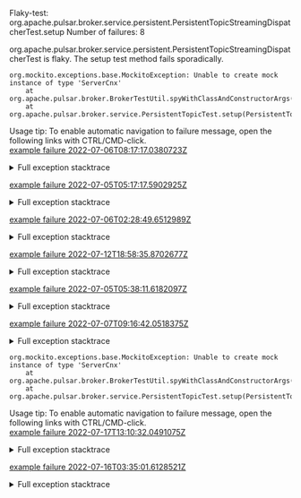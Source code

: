         
Flaky-test: org.apache.pulsar.broker.service.persistent.PersistentTopicStreamingDispatcherTest.setup
Number of failures: 8

org.apache.pulsar.broker.service.persistent.PersistentTopicStreamingDispatcherTest is flaky. The setup test method fails sporadically.

```
org.mockito.exceptions.base.MockitoException: Unable to create mock instance of type 'ServerCnx'
	at org.apache.pulsar.broker.BrokerTestUtil.spyWithClassAndConstructorArgs(BrokerTestUtil.java:43)
	at org.apache.pulsar.broker.service.PersistentTopicTest.setup(PersistentTopicTest.java:226)
```

Usage tip: To enable automatic navigation to failure message, open the following links with CTRL/CMD-click.  
[example failure 2022-07-06T08:17:17.0380723Z](https://github.com/apache/pulsar/runs/7210683170?check_suite_focus=true#step:10:554)  


<details>
<summary>Full exception stacktrace</summary>
<code><pre>
org.mockito.exceptions.base.MockitoException: Unable to create mock instance of type 'ServerCnx'
	at org.apache.pulsar.broker.BrokerTestUtil.spyWithClassAndConstructorArgs(BrokerTestUtil.java:43)
	at org.apache.pulsar.broker.service.PersistentTopicTest.setup(PersistentTopicTest.java:226)
	at org.apache.pulsar.broker.service.persistent.PersistentTopicStreamingDispatcherTest.setup(PersistentTopicStreamingDispatcherTest.java:34)
	at jdk.internal.reflect.GeneratedMethodAccessor295.invoke(Unknown Source)
	at java.base/jdk.internal.reflect.DelegatingMethodAccessorImpl.invoke(DelegatingMethodAccessorImpl.java:43)
	at java.base/java.lang.reflect.Method.invoke(Method.java:568)
	at org.testng.internal.MethodInvocationHelper.invokeMethod(MethodInvocationHelper.java:132)
	at org.testng.internal.MethodInvocationHelper.invokeMethodConsideringTimeout(MethodInvocationHelper.java:61)
	at org.testng.internal.ConfigInvoker.invokeConfigurationMethod(ConfigInvoker.java:366)
	at org.testng.internal.ConfigInvoker.invokeConfigurations(ConfigInvoker.java:320)
	at org.testng.internal.TestInvoker.runConfigMethods(TestInvoker.java:701)
	at org.testng.internal.TestInvoker.invokeMethod(TestInvoker.java:527)
	at org.testng.internal.TestInvoker.invokeTestMethod(TestInvoker.java:174)
	at org.testng.internal.MethodRunner.runInSequence(MethodRunner.java:46)
	at org.testng.internal.TestInvoker$MethodInvocationAgent.invoke(TestInvoker.java:822)
	at org.testng.internal.TestInvoker.invokeTestMethods(TestInvoker.java:147)
	at org.testng.internal.TestMethodWorker.invokeTestMethods(TestMethodWorker.java:146)
	at org.testng.internal.TestMethodWorker.run(TestMethodWorker.java:128)
	at java.base/java.util.ArrayList.forEach(ArrayList.java:1511)
	at org.testng.TestRunner.privateRun(TestRunner.java:764)
	at org.testng.TestRunner.run(TestRunner.java:585)
	at org.testng.SuiteRunner.runTest(SuiteRunner.java:384)
	at org.testng.SuiteRunner.runSequentially(SuiteRunner.java:378)
	at org.testng.SuiteRunner.privateRun(SuiteRunner.java:337)
	at org.testng.SuiteRunner.run(SuiteRunner.java:286)
	at org.testng.SuiteRunnerWorker.runSuite(SuiteRunnerWorker.java:53)
	at org.testng.SuiteRunnerWorker.run(SuiteRunnerWorker.java:96)
	at org.testng.TestNG.runSuitesSequentially(TestNG.java:1218)
	at org.testng.TestNG.runSuitesLocally(TestNG.java:1140)
	at org.testng.TestNG.runSuites(TestNG.java:1069)
	at org.testng.TestNG.run(TestNG.java:1037)
	at org.apache.maven.surefire.testng.TestNGExecutor.run(TestNGExecutor.java:135)
	at org.apache.maven.surefire.testng.TestNGDirectoryTestSuite.executeSingleClass(TestNGDirectoryTestSuite.java:112)
	at org.apache.maven.surefire.testng.TestNGDirectoryTestSuite.executeLazy(TestNGDirectoryTestSuite.java:123)
	at org.apache.maven.surefire.testng.TestNGDirectoryTestSuite.execute(TestNGDirectoryTestSuite.java:90)
	at org.apache.maven.surefire.testng.TestNGProvider.invoke(TestNGProvider.java:146)
	at org.apache.maven.surefire.booter.ForkedBooter.invokeProviderInSameClassLoader(ForkedBooter.java:384)
	at org.apache.maven.surefire.booter.ForkedBooter.runSuitesInProcess(ForkedBooter.java:345)
	at org.apache.maven.surefire.booter.ForkedBooter.execute(ForkedBooter.java:126)
	at org.apache.maven.surefire.booter.ForkedBooter.main(ForkedBooter.java:418)
Caused by: org.mockito.creation.instance.InstantiationException:
Unable to create instance of 'ServerCnx'.
Please ensure the target class has a constructor that matches these argument types: [org.apache.pulsar.broker.PulsarService] and executes cleanly.
	... 40 more
Caused by: java.lang.reflect.InvocationTargetException
	at org.mockito.internal.util.reflection.InstrumentationMemberAccessor.newInstance(InstrumentationMemberAccessor.java:198)
	at org.mockito.internal.util.reflection.InstrumentationMemberAccessor.newInstance(InstrumentationMemberAccessor.java:161)
	at org.mockito.internal.util.reflection.ModuleMemberAccessor.newInstance(ModuleMemberAccessor.java:42)
	at org.mockito.internal.creation.instance.ConstructorInstantiator.invokeConstructor(ConstructorInstantiator.java:70)
	at org.mockito.internal.creation.instance.ConstructorInstantiator.withParams(ConstructorInstantiator.java:53)
	at org.mockito.internal.creation.instance.ConstructorInstantiator.newInstance(ConstructorInstantiator.java:39)
	at org.mockito.internal.creation.bytebuddy.InlineDelegateByteBuddyMockMaker.doCreateMock(InlineDelegateByteBuddyMockMaker.java:360)
	at org.mockito.internal.creation.bytebuddy.InlineDelegateByteBuddyMockMaker.createMock(InlineDelegateByteBuddyMockMaker.java:330)
	at org.mockito.internal.creation.bytebuddy.InlineByteBuddyMockMaker.createMock(InlineByteBuddyMockMaker.java:58)
	at org.mockito.internal.util.MockUtil.createMock(MockUtil.java:53)
	at org.mockito.internal.MockitoCore.mock(MockitoCore.java:84)
	at org.mockito.Mockito.mock(Mockito.java:1964)
	... 40 more
Caused by: java.lang.ClassCastException: class org.apache.pulsar.broker.service.BrokerService cannot be cast to class org.apache.pulsar.broker.resources.PulsarResources (org.apache.pulsar.broker.service.BrokerService and org.apache.pulsar.broker.resources.PulsarResources are in unnamed module of loader 'app')
	at org.apache.pulsar.broker.PulsarService.getPulsarResources(PulsarService.java:265)
	at org.apache.pulsar.broker.service.TopicListService.<init>(TopicListService.java:103)
	at org.apache.pulsar.broker.service.ServerCnx.<init>(ServerCnx.java:279)
	at org.apache.pulsar.broker.service.ServerCnx.<init>(ServerCnx.java:239)
	at java.base/java.lang.invoke.MethodHandle.invokeWithArguments(MethodHandle.java:732)
	at org.mockito.internal.util.reflection.InstrumentationMemberAccessor$Dispatcher$ByteBuddy$liW34rtq.invokeWithArguments(Unknown Source)
	at org.mockito.internal.util.reflection.InstrumentationMemberAccessor.lambda$newInstance$0(InstrumentationMemberAccessor.java:191)
	at org.mockito.internal.util.reflection.InstrumentationMemberAccessor.newInstance(InstrumentationMemberAccessor.java:188)
	... 51 more

</pre></code>
</details>

[example failure 2022-07-05T05:17:17.5902925Z](https://github.com/apache/pulsar/runs/7190355410?check_suite_focus=true#step:10:552)  


<details>
<summary>Full exception stacktrace</summary>
<code><pre>
org.mockito.exceptions.base.MockitoException: Unable to create mock instance of type 'ServerCnx'
	at org.apache.pulsar.broker.BrokerTestUtil.spyWithClassAndConstructorArgs(BrokerTestUtil.java:43)
	at org.apache.pulsar.broker.service.PersistentTopicTest.setup(PersistentTopicTest.java:226)
	at org.apache.pulsar.broker.service.persistent.PersistentTopicStreamingDispatcherTest.setup(PersistentTopicStreamingDispatcherTest.java:34)
	at jdk.internal.reflect.GeneratedMethodAccessor603.invoke(Unknown Source)
	at java.base/jdk.internal.reflect.DelegatingMethodAccessorImpl.invoke(DelegatingMethodAccessorImpl.java:43)
	at java.base/java.lang.reflect.Method.invoke(Method.java:568)
	at org.testng.internal.MethodInvocationHelper.invokeMethod(MethodInvocationHelper.java:132)
	at org.testng.internal.MethodInvocationHelper.invokeMethodConsideringTimeout(MethodInvocationHelper.java:61)
	at org.testng.internal.ConfigInvoker.invokeConfigurationMethod(ConfigInvoker.java:366)
	at org.testng.internal.ConfigInvoker.invokeConfigurations(ConfigInvoker.java:320)
	at org.testng.internal.TestInvoker.runConfigMethods(TestInvoker.java:701)
	at org.testng.internal.TestInvoker.invokeMethod(TestInvoker.java:527)
	at org.testng.internal.TestInvoker.invokeTestMethod(TestInvoker.java:174)
	at org.testng.internal.MethodRunner.runInSequence(MethodRunner.java:46)
	at org.testng.internal.TestInvoker$MethodInvocationAgent.invoke(TestInvoker.java:822)
	at org.testng.internal.TestInvoker.invokeTestMethods(TestInvoker.java:147)
	at org.testng.internal.TestMethodWorker.invokeTestMethods(TestMethodWorker.java:146)
	at org.testng.internal.TestMethodWorker.run(TestMethodWorker.java:128)
	at java.base/java.util.ArrayList.forEach(ArrayList.java:1511)
	at org.testng.TestRunner.privateRun(TestRunner.java:764)
	at org.testng.TestRunner.run(TestRunner.java:585)
	at org.testng.SuiteRunner.runTest(SuiteRunner.java:384)
	at org.testng.SuiteRunner.runSequentially(SuiteRunner.java:378)
	at org.testng.SuiteRunner.privateRun(SuiteRunner.java:337)
	at org.testng.SuiteRunner.run(SuiteRunner.java:286)
	at org.testng.SuiteRunnerWorker.runSuite(SuiteRunnerWorker.java:53)
	at org.testng.SuiteRunnerWorker.run(SuiteRunnerWorker.java:96)
	at org.testng.TestNG.runSuitesSequentially(TestNG.java:1218)
	at org.testng.TestNG.runSuitesLocally(TestNG.java:1140)
	at org.testng.TestNG.runSuites(TestNG.java:1069)
	at org.testng.TestNG.run(TestNG.java:1037)
	at org.apache.maven.surefire.testng.TestNGExecutor.run(TestNGExecutor.java:135)
	at org.apache.maven.surefire.testng.TestNGDirectoryTestSuite.executeSingleClass(TestNGDirectoryTestSuite.java:112)
	at org.apache.maven.surefire.testng.TestNGDirectoryTestSuite.executeLazy(TestNGDirectoryTestSuite.java:123)
	at org.apache.maven.surefire.testng.TestNGDirectoryTestSuite.execute(TestNGDirectoryTestSuite.java:90)
	at org.apache.maven.surefire.testng.TestNGProvider.invoke(TestNGProvider.java:146)
	at org.apache.maven.surefire.booter.ForkedBooter.invokeProviderInSameClassLoader(ForkedBooter.java:384)
	at org.apache.maven.surefire.booter.ForkedBooter.runSuitesInProcess(ForkedBooter.java:345)
	at org.apache.maven.surefire.booter.ForkedBooter.execute(ForkedBooter.java:126)
	at org.apache.maven.surefire.booter.ForkedBooter.main(ForkedBooter.java:418)
Caused by: org.mockito.creation.instance.InstantiationException:
Unable to create instance of 'ServerCnx'.
Please ensure the target class has a constructor that matches these argument types: [org.apache.pulsar.broker.PulsarService] and executes cleanly.
	... 40 more
Caused by: java.lang.reflect.InvocationTargetException
	at org.mockito.internal.util.reflection.InstrumentationMemberAccessor.newInstance(InstrumentationMemberAccessor.java:198)
	at org.mockito.internal.util.reflection.InstrumentationMemberAccessor.newInstance(InstrumentationMemberAccessor.java:161)
	at org.mockito.internal.util.reflection.ModuleMemberAccessor.newInstance(ModuleMemberAccessor.java:42)
	at org.mockito.internal.creation.instance.ConstructorInstantiator.invokeConstructor(ConstructorInstantiator.java:70)
	at org.mockito.internal.creation.instance.ConstructorInstantiator.withParams(ConstructorInstantiator.java:53)
	at org.mockito.internal.creation.instance.ConstructorInstantiator.newInstance(ConstructorInstantiator.java:39)
	at org.mockito.internal.creation.bytebuddy.InlineDelegateByteBuddyMockMaker.doCreateMock(InlineDelegateByteBuddyMockMaker.java:360)
	at org.mockito.internal.creation.bytebuddy.InlineDelegateByteBuddyMockMaker.createMock(InlineDelegateByteBuddyMockMaker.java:330)
	at org.mockito.internal.creation.bytebuddy.InlineByteBuddyMockMaker.createMock(InlineByteBuddyMockMaker.java:58)
	at org.mockito.internal.util.MockUtil.createMock(MockUtil.java:53)
	at org.mockito.internal.MockitoCore.mock(MockitoCore.java:84)
	at org.mockito.Mockito.mock(Mockito.java:1964)
	... 40 more
Caused by: java.lang.ClassCastException: class org.apache.pulsar.broker.service.BrokerService cannot be cast to class org.apache.pulsar.broker.resources.PulsarResources (org.apache.pulsar.broker.service.BrokerService and org.apache.pulsar.broker.resources.PulsarResources are in unnamed module of loader 'app')
	at org.apache.pulsar.broker.PulsarService.getPulsarResources(PulsarService.java:265)
	at org.apache.pulsar.broker.service.TopicListService.<init>(TopicListService.java:103)
	at org.apache.pulsar.broker.service.ServerCnx.<init>(ServerCnx.java:279)
	at org.apache.pulsar.broker.service.ServerCnx.<init>(ServerCnx.java:239)
	at java.base/java.lang.invoke.MethodHandle.invokeWithArguments(MethodHandle.java:732)
	at org.mockito.internal.util.reflection.InstrumentationMemberAccessor$Dispatcher$ByteBuddy$sOxkfbdj.invokeWithArguments(Unknown Source)
	at org.mockito.internal.util.reflection.InstrumentationMemberAccessor.lambda$newInstance$0(InstrumentationMemberAccessor.java:191)
	at org.mockito.internal.util.reflection.InstrumentationMemberAccessor.newInstance(InstrumentationMemberAccessor.java:188)
	... 51 more

</pre></code>
</details>

[example failure 2022-07-06T02:28:49.6512989Z](https://github.com/apache/pulsar/runs/7207285576?check_suite_focus=true#step:10:570)  


<details>
<summary>Full exception stacktrace</summary>
<code><pre>
org.mockito.exceptions.base.MockitoException: Unable to create mock instance of type 'ServerCnx'
	at org.apache.pulsar.broker.BrokerTestUtil.spyWithClassAndConstructorArgs(BrokerTestUtil.java:43)
	at org.apache.pulsar.broker.service.PersistentTopicTest.setup(PersistentTopicTest.java:226)
	at org.apache.pulsar.broker.service.persistent.PersistentTopicStreamingDispatcherTest.setup(PersistentTopicStreamingDispatcherTest.java:34)
	at jdk.internal.reflect.GeneratedMethodAccessor274.invoke(Unknown Source)
	at java.base/jdk.internal.reflect.DelegatingMethodAccessorImpl.invoke(DelegatingMethodAccessorImpl.java:43)
	at java.base/java.lang.reflect.Method.invoke(Method.java:568)
	at org.testng.internal.MethodInvocationHelper.invokeMethod(MethodInvocationHelper.java:132)
	at org.testng.internal.MethodInvocationHelper.invokeMethodConsideringTimeout(MethodInvocationHelper.java:61)
	at org.testng.internal.ConfigInvoker.invokeConfigurationMethod(ConfigInvoker.java:366)
	at org.testng.internal.ConfigInvoker.invokeConfigurations(ConfigInvoker.java:320)
	at org.testng.internal.TestInvoker.runConfigMethods(TestInvoker.java:701)
	at org.testng.internal.TestInvoker.invokeMethod(TestInvoker.java:527)
	at org.testng.internal.TestInvoker.invokeTestMethod(TestInvoker.java:174)
	at org.testng.internal.MethodRunner.runInSequence(MethodRunner.java:46)
	at org.testng.internal.TestInvoker$MethodInvocationAgent.invoke(TestInvoker.java:822)
	at org.testng.internal.TestInvoker.invokeTestMethods(TestInvoker.java:147)
	at org.testng.internal.TestMethodWorker.invokeTestMethods(TestMethodWorker.java:146)
	at org.testng.internal.TestMethodWorker.run(TestMethodWorker.java:128)
	at java.base/java.util.ArrayList.forEach(ArrayList.java:1511)
	at org.testng.TestRunner.privateRun(TestRunner.java:764)
	at org.testng.TestRunner.run(TestRunner.java:585)
	at org.testng.SuiteRunner.runTest(SuiteRunner.java:384)
	at org.testng.SuiteRunner.runSequentially(SuiteRunner.java:378)
	at org.testng.SuiteRunner.privateRun(SuiteRunner.java:337)
	at org.testng.SuiteRunner.run(SuiteRunner.java:286)
	at org.testng.SuiteRunnerWorker.runSuite(SuiteRunnerWorker.java:53)
	at org.testng.SuiteRunnerWorker.run(SuiteRunnerWorker.java:96)
	at org.testng.TestNG.runSuitesSequentially(TestNG.java:1218)
	at org.testng.TestNG.runSuitesLocally(TestNG.java:1140)
	at org.testng.TestNG.runSuites(TestNG.java:1069)
	at org.testng.TestNG.run(TestNG.java:1037)
	at org.apache.maven.surefire.testng.TestNGExecutor.run(TestNGExecutor.java:135)
	at org.apache.maven.surefire.testng.TestNGDirectoryTestSuite.executeSingleClass(TestNGDirectoryTestSuite.java:112)
	at org.apache.maven.surefire.testng.TestNGDirectoryTestSuite.executeLazy(TestNGDirectoryTestSuite.java:123)
	at org.apache.maven.surefire.testng.TestNGDirectoryTestSuite.execute(TestNGDirectoryTestSuite.java:90)
	at org.apache.maven.surefire.testng.TestNGProvider.invoke(TestNGProvider.java:146)
	at org.apache.maven.surefire.booter.ForkedBooter.invokeProviderInSameClassLoader(ForkedBooter.java:384)
	at org.apache.maven.surefire.booter.ForkedBooter.runSuitesInProcess(ForkedBooter.java:345)
	at org.apache.maven.surefire.booter.ForkedBooter.execute(ForkedBooter.java:126)
	at org.apache.maven.surefire.booter.ForkedBooter.main(ForkedBooter.java:418)
Caused by: org.mockito.creation.instance.InstantiationException:
Unable to create instance of 'ServerCnx'.
Please ensure the target class has a constructor that matches these argument types: [org.apache.pulsar.broker.PulsarService] and executes cleanly.
	... 40 more
Caused by: java.lang.reflect.InvocationTargetException
	at org.mockito.internal.util.reflection.InstrumentationMemberAccessor.newInstance(InstrumentationMemberAccessor.java:198)
	at org.mockito.internal.util.reflection.InstrumentationMemberAccessor.newInstance(InstrumentationMemberAccessor.java:161)
	at org.mockito.internal.util.reflection.ModuleMemberAccessor.newInstance(ModuleMemberAccessor.java:42)
	at org.mockito.internal.creation.instance.ConstructorInstantiator.invokeConstructor(ConstructorInstantiator.java:70)
	at org.mockito.internal.creation.instance.ConstructorInstantiator.withParams(ConstructorInstantiator.java:53)
	at org.mockito.internal.creation.instance.ConstructorInstantiator.newInstance(ConstructorInstantiator.java:39)
	at org.mockito.internal.creation.bytebuddy.InlineDelegateByteBuddyMockMaker.doCreateMock(InlineDelegateByteBuddyMockMaker.java:360)
	at org.mockito.internal.creation.bytebuddy.InlineDelegateByteBuddyMockMaker.createMock(InlineDelegateByteBuddyMockMaker.java:330)
	at org.mockito.internal.creation.bytebuddy.InlineByteBuddyMockMaker.createMock(InlineByteBuddyMockMaker.java:58)
	at org.mockito.internal.util.MockUtil.createMock(MockUtil.java:53)
	at org.mockito.internal.MockitoCore.mock(MockitoCore.java:84)
	at org.mockito.Mockito.mock(Mockito.java:1964)
	... 40 more
Caused by: java.lang.ClassCastException: class org.apache.pulsar.broker.service.BrokerService cannot be cast to class org.apache.pulsar.broker.resources.PulsarResources (org.apache.pulsar.broker.service.BrokerService and org.apache.pulsar.broker.resources.PulsarResources are in unnamed module of loader 'app')
	at org.apache.pulsar.broker.PulsarService.getPulsarResources(PulsarService.java:265)
	at org.apache.pulsar.broker.service.TopicListService.<init>(TopicListService.java:103)
	at org.apache.pulsar.broker.service.ServerCnx.<init>(ServerCnx.java:279)
	at org.apache.pulsar.broker.service.ServerCnx.<init>(ServerCnx.java:239)
	at java.base/java.lang.invoke.MethodHandle.invokeWithArguments(MethodHandle.java:732)
	at org.mockito.internal.util.reflection.InstrumentationMemberAccessor$Dispatcher$ByteBuddy$8hgjkF6g.invokeWithArguments(Unknown Source)
	at org.mockito.internal.util.reflection.InstrumentationMemberAccessor.lambda$newInstance$0(InstrumentationMemberAccessor.java:191)
	at org.mockito.internal.util.reflection.InstrumentationMemberAccessor.newInstance(InstrumentationMemberAccessor.java:188)
	... 51 more

</pre></code>
</details>

[example failure 2022-07-12T18:58:35.8702677Z](https://github.com/apache/pulsar/runs/7305439308?check_suite_focus=true#step:9:854)  


<details>
<summary>Full exception stacktrace</summary>
<code><pre>
org.mockito.exceptions.base.MockitoException: Unable to create mock instance of type 'ServerCnx'
	at org.apache.pulsar.broker.BrokerTestUtil.spyWithClassAndConstructorArgs(BrokerTestUtil.java:43)
	at org.apache.pulsar.broker.service.PersistentTopicTest.setup(PersistentTopicTest.java:226)
	at org.apache.pulsar.broker.service.persistent.PersistentTopicStreamingDispatcherTest.setup(PersistentTopicStreamingDispatcherTest.java:34)
	at java.base/jdk.internal.reflect.NativeMethodAccessorImpl.invoke0(Native Method)
	at java.base/jdk.internal.reflect.NativeMethodAccessorImpl.invoke(NativeMethodAccessorImpl.java:77)
	at java.base/jdk.internal.reflect.DelegatingMethodAccessorImpl.invoke(DelegatingMethodAccessorImpl.java:43)
	at java.base/java.lang.reflect.Method.invoke(Method.java:568)
	at org.testng.internal.MethodInvocationHelper.invokeMethod(MethodInvocationHelper.java:132)
	at org.testng.internal.MethodInvocationHelper.invokeMethodConsideringTimeout(MethodInvocationHelper.java:61)
	at org.testng.internal.ConfigInvoker.invokeConfigurationMethod(ConfigInvoker.java:366)
	at org.testng.internal.ConfigInvoker.invokeConfigurations(ConfigInvoker.java:320)
	at org.testng.internal.TestInvoker.runConfigMethods(TestInvoker.java:701)
	at org.testng.internal.TestInvoker.invokeMethod(TestInvoker.java:527)
	at org.testng.internal.TestInvoker.invokeTestMethod(TestInvoker.java:174)
	at org.testng.internal.MethodRunner.runInSequence(MethodRunner.java:46)
	at org.testng.internal.TestInvoker$MethodInvocationAgent.invoke(TestInvoker.java:822)
	at org.testng.internal.TestInvoker.invokeTestMethods(TestInvoker.java:147)
	at org.testng.internal.TestMethodWorker.invokeTestMethods(TestMethodWorker.java:146)
	at org.testng.internal.TestMethodWorker.run(TestMethodWorker.java:128)
	at java.base/java.util.ArrayList.forEach(ArrayList.java:1511)
	at org.testng.TestRunner.privateRun(TestRunner.java:764)
	at org.testng.TestRunner.run(TestRunner.java:585)
	at org.testng.SuiteRunner.runTest(SuiteRunner.java:384)
	at org.testng.SuiteRunner.runSequentially(SuiteRunner.java:378)
	at org.testng.SuiteRunner.privateRun(SuiteRunner.java:337)
	at org.testng.SuiteRunner.run(SuiteRunner.java:286)
	at org.testng.SuiteRunnerWorker.runSuite(SuiteRunnerWorker.java:53)
	at org.testng.SuiteRunnerWorker.run(SuiteRunnerWorker.java:96)
	at org.testng.TestNG.runSuitesSequentially(TestNG.java:1218)
	at org.testng.TestNG.runSuitesLocally(TestNG.java:1140)
	at org.testng.TestNG.runSuites(TestNG.java:1069)
	at org.testng.TestNG.run(TestNG.java:1037)
	at org.apache.maven.surefire.testng.TestNGExecutor.run(TestNGExecutor.java:135)
	at org.apache.maven.surefire.testng.TestNGDirectoryTestSuite.executeSingleClass(TestNGDirectoryTestSuite.java:112)
	at org.apache.maven.surefire.testng.TestNGDirectoryTestSuite.executeLazy(TestNGDirectoryTestSuite.java:123)
	at org.apache.maven.surefire.testng.TestNGDirectoryTestSuite.execute(TestNGDirectoryTestSuite.java:90)
	at org.apache.maven.surefire.testng.TestNGProvider.invoke(TestNGProvider.java:146)
	at org.apache.maven.surefire.booter.ForkedBooter.invokeProviderInSameClassLoader(ForkedBooter.java:384)
	at org.apache.maven.surefire.booter.ForkedBooter.runSuitesInProcess(ForkedBooter.java:345)
	at org.apache.maven.surefire.booter.ForkedBooter.execute(ForkedBooter.java:126)
	at org.apache.maven.surefire.booter.ForkedBooter.main(ForkedBooter.java:418)
Caused by: org.mockito.creation.instance.InstantiationException:
Unable to create instance of 'ServerCnx'.
Please ensure the target class has a constructor that matches these argument types: [org.apache.pulsar.broker.PulsarService] and executes cleanly.
	... 41 more
Caused by: java.lang.reflect.InvocationTargetException
	at org.mockito.internal.util.reflection.InstrumentationMemberAccessor.newInstance(InstrumentationMemberAccessor.java:198)
	at org.mockito.internal.util.reflection.InstrumentationMemberAccessor.newInstance(InstrumentationMemberAccessor.java:161)
	at org.mockito.internal.util.reflection.ModuleMemberAccessor.newInstance(ModuleMemberAccessor.java:42)
	at org.mockito.internal.creation.instance.ConstructorInstantiator.invokeConstructor(ConstructorInstantiator.java:70)
	at org.mockito.internal.creation.instance.ConstructorInstantiator.withParams(ConstructorInstantiator.java:53)
	at org.mockito.internal.creation.instance.ConstructorInstantiator.newInstance(ConstructorInstantiator.java:39)
	at org.mockito.internal.creation.bytebuddy.InlineDelegateByteBuddyMockMaker.doCreateMock(InlineDelegateByteBuddyMockMaker.java:360)
	at org.mockito.internal.creation.bytebuddy.InlineDelegateByteBuddyMockMaker.createMock(InlineDelegateByteBuddyMockMaker.java:330)
	at org.mockito.internal.creation.bytebuddy.InlineByteBuddyMockMaker.createMock(InlineByteBuddyMockMaker.java:58)
	at org.mockito.internal.util.MockUtil.createMock(MockUtil.java:53)
	at org.mockito.internal.MockitoCore.mock(MockitoCore.java:84)
	at org.mockito.Mockito.mock(Mockito.java:1964)
	... 41 more
Caused by: java.lang.ClassCastException: class org.apache.pulsar.broker.service.BrokerService cannot be cast to class org.apache.pulsar.broker.resources.PulsarResources (org.apache.pulsar.broker.service.BrokerService and org.apache.pulsar.broker.resources.PulsarResources are in unnamed module of loader 'app')
	at org.apache.pulsar.broker.PulsarService.getPulsarResources(PulsarService.java:265)
	at org.apache.pulsar.broker.service.TopicListService.<init>(TopicListService.java:103)
	at org.apache.pulsar.broker.service.ServerCnx.<init>(ServerCnx.java:279)
	at org.apache.pulsar.broker.service.ServerCnx.<init>(ServerCnx.java:239)
	at java.base/java.lang.invoke.MethodHandle.invokeWithArguments(MethodHandle.java:732)
	at org.mockito.internal.util.reflection.InstrumentationMemberAccessor$Dispatcher$ByteBuddy$8tmVRUzZ.invokeWithArguments(Unknown Source)
	at org.mockito.internal.util.reflection.InstrumentationMemberAccessor.lambda$newInstance$0(InstrumentationMemberAccessor.java:191)
	at org.mockito.internal.util.reflection.InstrumentationMemberAccessor.newInstance(InstrumentationMemberAccessor.java:188)
	... 52 more

</pre></code>
</details>

[example failure 2022-07-05T05:38:11.6182097Z](https://github.com/apache/pulsar/runs/7190355410?check_suite_focus=true#step:10:1654)  


<details>
<summary>Full exception stacktrace</summary>
<code><pre>
org.mockito.exceptions.base.MockitoException: Unable to create mock instance of type 'ServerCnx'
	at org.apache.pulsar.broker.BrokerTestUtil.spyWithClassAndConstructorArgs(BrokerTestUtil.java:43)
	at org.apache.pulsar.broker.service.PersistentTopicTest.setup(PersistentTopicTest.java:226)
	at org.apache.pulsar.broker.service.persistent.PersistentTopicStreamingDispatcherTest.setup(PersistentTopicStreamingDispatcherTest.java:34)
	at java.base/jdk.internal.reflect.NativeMethodAccessorImpl.invoke0(Native Method)
	at java.base/jdk.internal.reflect.NativeMethodAccessorImpl.invoke(NativeMethodAccessorImpl.java:77)
	at java.base/jdk.internal.reflect.DelegatingMethodAccessorImpl.invoke(DelegatingMethodAccessorImpl.java:43)
	at java.base/java.lang.reflect.Method.invoke(Method.java:568)
	at org.testng.internal.MethodInvocationHelper.invokeMethod(MethodInvocationHelper.java:132)
	at org.testng.internal.MethodInvocationHelper.invokeMethodConsideringTimeout(MethodInvocationHelper.java:61)
	at org.testng.internal.ConfigInvoker.invokeConfigurationMethod(ConfigInvoker.java:366)
	at org.testng.internal.ConfigInvoker.invokeConfigurations(ConfigInvoker.java:320)
	at org.testng.internal.TestInvoker.runConfigMethods(TestInvoker.java:701)
	at org.testng.internal.TestInvoker.invokeMethod(TestInvoker.java:527)
	at org.testng.internal.TestInvoker.invokeTestMethod(TestInvoker.java:174)
	at org.testng.internal.MethodRunner.runInSequence(MethodRunner.java:46)
	at org.testng.internal.TestInvoker$MethodInvocationAgent.invoke(TestInvoker.java:822)
	at org.testng.internal.TestInvoker.invokeTestMethods(TestInvoker.java:147)
	at org.testng.internal.TestMethodWorker.invokeTestMethods(TestMethodWorker.java:146)
	at org.testng.internal.TestMethodWorker.run(TestMethodWorker.java:128)
	at java.base/java.util.ArrayList.forEach(ArrayList.java:1511)
	at org.testng.TestRunner.privateRun(TestRunner.java:764)
	at org.testng.TestRunner.run(TestRunner.java:585)
	at org.testng.SuiteRunner.runTest(SuiteRunner.java:384)
	at org.testng.SuiteRunner.runSequentially(SuiteRunner.java:378)
	at org.testng.SuiteRunner.privateRun(SuiteRunner.java:337)
	at org.testng.SuiteRunner.run(SuiteRunner.java:286)
	at org.testng.SuiteRunnerWorker.runSuite(SuiteRunnerWorker.java:53)
	at org.testng.SuiteRunnerWorker.run(SuiteRunnerWorker.java:96)
	at org.testng.TestNG.runSuitesSequentially(TestNG.java:1218)
	at org.testng.TestNG.runSuitesLocally(TestNG.java:1140)
	at org.testng.TestNG.runSuites(TestNG.java:1069)
	at org.testng.TestNG.run(TestNG.java:1037)
	at org.apache.maven.surefire.testng.TestNGExecutor.run(TestNGExecutor.java:135)
	at org.apache.maven.surefire.testng.TestNGDirectoryTestSuite.executeSingleClass(TestNGDirectoryTestSuite.java:112)
	at org.apache.maven.surefire.testng.TestNGDirectoryTestSuite.executeLazy(TestNGDirectoryTestSuite.java:123)
	at org.apache.maven.surefire.testng.TestNGDirectoryTestSuite.execute(TestNGDirectoryTestSuite.java:90)
	at org.apache.maven.surefire.testng.TestNGProvider.invoke(TestNGProvider.java:146)
	at org.apache.maven.surefire.booter.ForkedBooter.invokeProviderInSameClassLoader(ForkedBooter.java:384)
	at org.apache.maven.surefire.booter.ForkedBooter.runSuitesInProcess(ForkedBooter.java:345)
	at org.apache.maven.surefire.booter.ForkedBooter.execute(ForkedBooter.java:126)
	at org.apache.maven.surefire.booter.ForkedBooter.main(ForkedBooter.java:418)
Caused by: org.mockito.creation.instance.InstantiationException:
Unable to create instance of 'ServerCnx'.
Please ensure the target class has a constructor that matches these argument types: [org.apache.pulsar.broker.PulsarService] and executes cleanly.
	... 41 more
Caused by: java.lang.reflect.InvocationTargetException
	at org.mockito.internal.util.reflection.InstrumentationMemberAccessor.newInstance(InstrumentationMemberAccessor.java:198)
	at org.mockito.internal.util.reflection.InstrumentationMemberAccessor.newInstance(InstrumentationMemberAccessor.java:161)
	at org.mockito.internal.util.reflection.ModuleMemberAccessor.newInstance(ModuleMemberAccessor.java:42)
	at org.mockito.internal.creation.instance.ConstructorInstantiator.invokeConstructor(ConstructorInstantiator.java:70)
	at org.mockito.internal.creation.instance.ConstructorInstantiator.withParams(ConstructorInstantiator.java:53)
	at org.mockito.internal.creation.instance.ConstructorInstantiator.newInstance(ConstructorInstantiator.java:39)
	at org.mockito.internal.creation.bytebuddy.InlineDelegateByteBuddyMockMaker.doCreateMock(InlineDelegateByteBuddyMockMaker.java:360)
	at org.mockito.internal.creation.bytebuddy.InlineDelegateByteBuddyMockMaker.createMock(InlineDelegateByteBuddyMockMaker.java:330)
	at org.mockito.internal.creation.bytebuddy.InlineByteBuddyMockMaker.createMock(InlineByteBuddyMockMaker.java:58)
	at org.mockito.internal.util.MockUtil.createMock(MockUtil.java:53)
	at org.mockito.internal.MockitoCore.mock(MockitoCore.java:84)
	at org.mockito.Mockito.mock(Mockito.java:1964)
	... 41 more
Caused by: java.lang.ClassCastException: class org.apache.pulsar.broker.service.BrokerService cannot be cast to class org.apache.pulsar.broker.resources.PulsarResources (org.apache.pulsar.broker.service.BrokerService and org.apache.pulsar.broker.resources.PulsarResources are in unnamed module of loader 'app')
	at org.apache.pulsar.broker.PulsarService.getPulsarResources(PulsarService.java:265)
	at org.apache.pulsar.broker.service.TopicListService.<init>(TopicListService.java:103)
	at org.apache.pulsar.broker.service.ServerCnx.<init>(ServerCnx.java:279)
	at org.apache.pulsar.broker.service.ServerCnx.<init>(ServerCnx.java:239)
	at java.base/java.lang.invoke.MethodHandle.invokeWithArguments(MethodHandle.java:732)
	at org.mockito.internal.util.reflection.InstrumentationMemberAccessor$Dispatcher$ByteBuddy$Fihb9yi4.invokeWithArguments(Unknown Source)
	at org.mockito.internal.util.reflection.InstrumentationMemberAccessor.lambda$newInstance$0(InstrumentationMemberAccessor.java:191)
	at org.mockito.internal.util.reflection.InstrumentationMemberAccessor.newInstance(InstrumentationMemberAccessor.java:188)
	... 52 more

</pre></code>
</details>

[example failure 2022-07-07T09:16:42.0518375Z](https://github.com/apache/pulsar/runs/7230286918?check_suite_focus=true#step:10:552)  


<details>
<summary>Full exception stacktrace</summary>
<code><pre>
org.mockito.exceptions.base.MockitoException: Unable to create mock instance of type 'ServerCnx'
	at org.apache.pulsar.broker.BrokerTestUtil.spyWithClassAndConstructorArgs(BrokerTestUtil.java:43)
	at org.apache.pulsar.broker.service.PersistentTopicTest.setup(PersistentTopicTest.java:226)
	at org.apache.pulsar.broker.service.persistent.PersistentTopicStreamingDispatcherTest.setup(PersistentTopicStreamingDispatcherTest.java:34)
	at jdk.internal.reflect.GeneratedMethodAccessor352.invoke(Unknown Source)
	at java.base/jdk.internal.reflect.DelegatingMethodAccessorImpl.invoke(DelegatingMethodAccessorImpl.java:43)
	at java.base/java.lang.reflect.Method.invoke(Method.java:568)
	at org.testng.internal.MethodInvocationHelper.invokeMethod(MethodInvocationHelper.java:132)
	at org.testng.internal.MethodInvocationHelper.invokeMethodConsideringTimeout(MethodInvocationHelper.java:61)
	at org.testng.internal.ConfigInvoker.invokeConfigurationMethod(ConfigInvoker.java:366)
	at org.testng.internal.ConfigInvoker.invokeConfigurations(ConfigInvoker.java:320)
	at org.testng.internal.TestInvoker.runConfigMethods(TestInvoker.java:701)
	at org.testng.internal.TestInvoker.invokeMethod(TestInvoker.java:527)
	at org.testng.internal.TestInvoker.invokeTestMethod(TestInvoker.java:174)
	at org.testng.internal.MethodRunner.runInSequence(MethodRunner.java:46)
	at org.testng.internal.TestInvoker$MethodInvocationAgent.invoke(TestInvoker.java:822)
	at org.testng.internal.TestInvoker.invokeTestMethods(TestInvoker.java:147)
	at org.testng.internal.TestMethodWorker.invokeTestMethods(TestMethodWorker.java:146)
	at org.testng.internal.TestMethodWorker.run(TestMethodWorker.java:128)
	at java.base/java.util.ArrayList.forEach(ArrayList.java:1511)
	at org.testng.TestRunner.privateRun(TestRunner.java:764)
	at org.testng.TestRunner.run(TestRunner.java:585)
	at org.testng.SuiteRunner.runTest(SuiteRunner.java:384)
	at org.testng.SuiteRunner.runSequentially(SuiteRunner.java:378)
	at org.testng.SuiteRunner.privateRun(SuiteRunner.java:337)
	at org.testng.SuiteRunner.run(SuiteRunner.java:286)
	at org.testng.SuiteRunnerWorker.runSuite(SuiteRunnerWorker.java:53)
	at org.testng.SuiteRunnerWorker.run(SuiteRunnerWorker.java:96)
	at org.testng.TestNG.runSuitesSequentially(TestNG.java:1218)
	at org.testng.TestNG.runSuitesLocally(TestNG.java:1140)
	at org.testng.TestNG.runSuites(TestNG.java:1069)
	at org.testng.TestNG.run(TestNG.java:1037)
	at org.apache.maven.surefire.testng.TestNGExecutor.run(TestNGExecutor.java:135)
	at org.apache.maven.surefire.testng.TestNGDirectoryTestSuite.executeSingleClass(TestNGDirectoryTestSuite.java:112)
	at org.apache.maven.surefire.testng.TestNGDirectoryTestSuite.executeLazy(TestNGDirectoryTestSuite.java:123)
	at org.apache.maven.surefire.testng.TestNGDirectoryTestSuite.execute(TestNGDirectoryTestSuite.java:90)
	at org.apache.maven.surefire.testng.TestNGProvider.invoke(TestNGProvider.java:146)
	at org.apache.maven.surefire.booter.ForkedBooter.invokeProviderInSameClassLoader(ForkedBooter.java:384)
	at org.apache.maven.surefire.booter.ForkedBooter.runSuitesInProcess(ForkedBooter.java:345)
	at org.apache.maven.surefire.booter.ForkedBooter.execute(ForkedBooter.java:126)
	at org.apache.maven.surefire.booter.ForkedBooter.main(ForkedBooter.java:418)
Caused by: org.mockito.creation.instance.InstantiationException:
Unable to create instance of 'ServerCnx'.
Please ensure the target class has a constructor that matches these argument types: [org.apache.pulsar.broker.PulsarService] and executes cleanly.
	... 40 more
Caused by: java.lang.reflect.InvocationTargetException
	at org.mockito.internal.util.reflection.InstrumentationMemberAccessor.newInstance(InstrumentationMemberAccessor.java:198)
	at org.mockito.internal.util.reflection.InstrumentationMemberAccessor.newInstance(InstrumentationMemberAccessor.java:161)
	at org.mockito.internal.util.reflection.ModuleMemberAccessor.newInstance(ModuleMemberAccessor.java:42)
	at org.mockito.internal.creation.instance.ConstructorInstantiator.invokeConstructor(ConstructorInstantiator.java:70)
	at org.mockito.internal.creation.instance.ConstructorInstantiator.withParams(ConstructorInstantiator.java:53)
	at org.mockito.internal.creation.instance.ConstructorInstantiator.newInstance(ConstructorInstantiator.java:39)
	at org.mockito.internal.creation.bytebuddy.InlineDelegateByteBuddyMockMaker.doCreateMock(InlineDelegateByteBuddyMockMaker.java:360)
	at org.mockito.internal.creation.bytebuddy.InlineDelegateByteBuddyMockMaker.createMock(InlineDelegateByteBuddyMockMaker.java:330)
	at org.mockito.internal.creation.bytebuddy.InlineByteBuddyMockMaker.createMock(InlineByteBuddyMockMaker.java:58)
	at org.mockito.internal.util.MockUtil.createMock(MockUtil.java:53)
	at org.mockito.internal.MockitoCore.mock(MockitoCore.java:84)
	at org.mockito.Mockito.mock(Mockito.java:1964)
	... 40 more
Caused by: java.lang.ClassCastException: class org.apache.pulsar.broker.service.BrokerService cannot be cast to class org.apache.pulsar.broker.resources.PulsarResources (org.apache.pulsar.broker.service.BrokerService and org.apache.pulsar.broker.resources.PulsarResources are in unnamed module of loader 'app')
	at org.apache.pulsar.broker.PulsarService.getPulsarResources(PulsarService.java:265)
	at org.apache.pulsar.broker.service.TopicListService.<init>(TopicListService.java:103)
	at org.apache.pulsar.broker.service.ServerCnx.<init>(ServerCnx.java:279)
	at org.apache.pulsar.broker.service.ServerCnx.<init>(ServerCnx.java:239)
	at java.base/java.lang.invoke.MethodHandle.invokeWithArguments(MethodHandle.java:732)
	at org.mockito.internal.util.reflection.InstrumentationMemberAccessor$Dispatcher$ByteBuddy$4zG8btrX.invokeWithArguments(Unknown Source)
	at org.mockito.internal.util.reflection.InstrumentationMemberAccessor.lambda$newInstance$0(InstrumentationMemberAccessor.java:191)
	at org.mockito.internal.util.reflection.InstrumentationMemberAccessor.newInstance(InstrumentationMemberAccessor.java:188)
	... 51 more

</pre></code>
</details>

```
org.mockito.exceptions.base.MockitoException: Unable to create mock instance of type 'ServerCnx'
	at org.apache.pulsar.broker.BrokerTestUtil.spyWithClassAndConstructorArgs(BrokerTestUtil.java:43)
	at org.apache.pulsar.broker.service.PersistentTopicTest.setup(PersistentTopicTest.java:229)
```

Usage tip: To enable automatic navigation to failure message, open the following links with CTRL/CMD-click.  
[example failure 2022-07-17T13:10:32.0491075Z](https://github.com/apache/pulsar/runs/7377722043?check_suite_focus=true#step:10:807)  


<details>
<summary>Full exception stacktrace</summary>
<code><pre>
org.mockito.exceptions.base.MockitoException: Unable to create mock instance of type 'ServerCnx'
	at org.apache.pulsar.broker.BrokerTestUtil.spyWithClassAndConstructorArgs(BrokerTestUtil.java:43)
	at org.apache.pulsar.broker.service.PersistentTopicTest.setup(PersistentTopicTest.java:229)
	at org.apache.pulsar.broker.service.persistent.PersistentTopicStreamingDispatcherTest.setup(PersistentTopicStreamingDispatcherTest.java:34)
	at jdk.internal.reflect.GeneratedMethodAccessor350.invoke(Unknown Source)
	at java.base/jdk.internal.reflect.DelegatingMethodAccessorImpl.invoke(DelegatingMethodAccessorImpl.java:43)
	at java.base/java.lang.reflect.Method.invoke(Method.java:568)
	at org.testng.internal.MethodInvocationHelper.invokeMethod(MethodInvocationHelper.java:132)
	at org.testng.internal.MethodInvocationHelper.invokeMethodConsideringTimeout(MethodInvocationHelper.java:61)
	at org.testng.internal.ConfigInvoker.invokeConfigurationMethod(ConfigInvoker.java:366)
	at org.testng.internal.ConfigInvoker.invokeConfigurations(ConfigInvoker.java:320)
	at org.testng.internal.TestInvoker.runConfigMethods(TestInvoker.java:701)
	at org.testng.internal.TestInvoker.invokeMethod(TestInvoker.java:527)
	at org.testng.internal.TestInvoker.invokeTestMethod(TestInvoker.java:174)
	at org.testng.internal.MethodRunner.runInSequence(MethodRunner.java:46)
	at org.testng.internal.TestInvoker$MethodInvocationAgent.invoke(TestInvoker.java:822)
	at org.testng.internal.TestInvoker.invokeTestMethods(TestInvoker.java:147)
	at org.testng.internal.TestMethodWorker.invokeTestMethods(TestMethodWorker.java:146)
	at org.testng.internal.TestMethodWorker.run(TestMethodWorker.java:128)
	at java.base/java.util.ArrayList.forEach(ArrayList.java:1511)
	at org.testng.TestRunner.privateRun(TestRunner.java:764)
	at org.testng.TestRunner.run(TestRunner.java:585)
	at org.testng.SuiteRunner.runTest(SuiteRunner.java:384)
	at org.testng.SuiteRunner.runSequentially(SuiteRunner.java:378)
	at org.testng.SuiteRunner.privateRun(SuiteRunner.java:337)
	at org.testng.SuiteRunner.run(SuiteRunner.java:286)
	at org.testng.SuiteRunnerWorker.runSuite(SuiteRunnerWorker.java:53)
	at org.testng.SuiteRunnerWorker.run(SuiteRunnerWorker.java:96)
	at org.testng.TestNG.runSuitesSequentially(TestNG.java:1218)
	at org.testng.TestNG.runSuitesLocally(TestNG.java:1140)
	at org.testng.TestNG.runSuites(TestNG.java:1069)
	at org.testng.TestNG.run(TestNG.java:1037)
	at org.apache.maven.surefire.testng.TestNGExecutor.run(TestNGExecutor.java:135)
	at org.apache.maven.surefire.testng.TestNGDirectoryTestSuite.executeSingleClass(TestNGDirectoryTestSuite.java:112)
	at org.apache.maven.surefire.testng.TestNGDirectoryTestSuite.executeLazy(TestNGDirectoryTestSuite.java:123)
	at org.apache.maven.surefire.testng.TestNGDirectoryTestSuite.execute(TestNGDirectoryTestSuite.java:90)
	at org.apache.maven.surefire.testng.TestNGProvider.invoke(TestNGProvider.java:146)
	at org.apache.maven.surefire.booter.ForkedBooter.invokeProviderInSameClassLoader(ForkedBooter.java:384)
	at org.apache.maven.surefire.booter.ForkedBooter.runSuitesInProcess(ForkedBooter.java:345)
	at org.apache.maven.surefire.booter.ForkedBooter.execute(ForkedBooter.java:126)
	at org.apache.maven.surefire.booter.ForkedBooter.main(ForkedBooter.java:418)
Caused by: org.mockito.creation.instance.InstantiationException:
Unable to create instance of 'ServerCnx'.
Please ensure the target class has a constructor that matches these argument types: [org.apache.pulsar.broker.PulsarService] and executes cleanly.
	... 40 more
Caused by: java.lang.reflect.InvocationTargetException
	at org.mockito.internal.util.reflection.InstrumentationMemberAccessor.newInstance(InstrumentationMemberAccessor.java:198)
	at org.mockito.internal.util.reflection.InstrumentationMemberAccessor.newInstance(InstrumentationMemberAccessor.java:161)
	at org.mockito.internal.util.reflection.ModuleMemberAccessor.newInstance(ModuleMemberAccessor.java:42)
	at org.mockito.internal.creation.instance.ConstructorInstantiator.invokeConstructor(ConstructorInstantiator.java:70)
	at org.mockito.internal.creation.instance.ConstructorInstantiator.withParams(ConstructorInstantiator.java:53)
	at org.mockito.internal.creation.instance.ConstructorInstantiator.newInstance(ConstructorInstantiator.java:39)
	at org.mockito.internal.creation.bytebuddy.InlineDelegateByteBuddyMockMaker.doCreateMock(InlineDelegateByteBuddyMockMaker.java:360)
	at org.mockito.internal.creation.bytebuddy.InlineDelegateByteBuddyMockMaker.createMock(InlineDelegateByteBuddyMockMaker.java:330)
	at org.mockito.internal.creation.bytebuddy.InlineByteBuddyMockMaker.createMock(InlineByteBuddyMockMaker.java:58)
	at org.mockito.internal.util.MockUtil.createMock(MockUtil.java:53)
	at org.mockito.internal.MockitoCore.mock(MockitoCore.java:84)
	at org.mockito.Mockito.mock(Mockito.java:1964)
	... 40 more
Caused by: java.lang.ClassCastException: class org.apache.pulsar.broker.service.BrokerService cannot be cast to class org.apache.pulsar.broker.resources.PulsarResources (org.apache.pulsar.broker.service.BrokerService and org.apache.pulsar.broker.resources.PulsarResources are in unnamed module of loader 'app')
	at org.apache.pulsar.broker.PulsarService.getPulsarResources(PulsarService.java:265)
	at org.apache.pulsar.broker.service.TopicListService.<init>(TopicListService.java:103)
	at org.apache.pulsar.broker.service.ServerCnx.<init>(ServerCnx.java:279)
	at org.apache.pulsar.broker.service.ServerCnx.<init>(ServerCnx.java:239)
	at java.base/java.lang.invoke.MethodHandle.invokeWithArguments(MethodHandle.java:732)
	at org.mockito.internal.util.reflection.InstrumentationMemberAccessor$Dispatcher$ByteBuddy$LJMmckv7.invokeWithArguments(Unknown Source)
	at org.mockito.internal.util.reflection.InstrumentationMemberAccessor.lambda$newInstance$0(InstrumentationMemberAccessor.java:191)
	at org.mockito.internal.util.reflection.InstrumentationMemberAccessor.newInstance(InstrumentationMemberAccessor.java:188)
	... 51 more

</pre></code>
</details>

[example failure 2022-07-16T03:35:01.6128521Z](https://github.com/apache/pulsar/runs/7367834109?check_suite_focus=true#step:9:862)  


<details>
<summary>Full exception stacktrace</summary>
<code><pre>
org.mockito.exceptions.base.MockitoException: Unable to create mock instance of type 'ServerCnx'
	at org.apache.pulsar.broker.BrokerTestUtil.spyWithClassAndConstructorArgs(BrokerTestUtil.java:43)
	at org.apache.pulsar.broker.service.PersistentTopicTest.setup(PersistentTopicTest.java:229)
	at org.apache.pulsar.broker.service.persistent.PersistentTopicStreamingDispatcherTest.setup(PersistentTopicStreamingDispatcherTest.java:34)
	at jdk.internal.reflect.GeneratedMethodAccessor625.invoke(Unknown Source)
	at java.base/jdk.internal.reflect.DelegatingMethodAccessorImpl.invoke(DelegatingMethodAccessorImpl.java:43)
	at java.base/java.lang.reflect.Method.invoke(Method.java:568)
	at org.testng.internal.MethodInvocationHelper.invokeMethod(MethodInvocationHelper.java:132)
	at org.testng.internal.MethodInvocationHelper.invokeMethodConsideringTimeout(MethodInvocationHelper.java:61)
	at org.testng.internal.ConfigInvoker.invokeConfigurationMethod(ConfigInvoker.java:366)
	at org.testng.internal.ConfigInvoker.invokeConfigurations(ConfigInvoker.java:320)
	at org.testng.internal.TestInvoker.runConfigMethods(TestInvoker.java:701)
	at org.testng.internal.TestInvoker.invokeMethod(TestInvoker.java:527)
	at org.testng.internal.TestInvoker.invokeTestMethod(TestInvoker.java:174)
	at org.testng.internal.MethodRunner.runInSequence(MethodRunner.java:46)
	at org.testng.internal.TestInvoker$MethodInvocationAgent.invoke(TestInvoker.java:822)
	at org.testng.internal.TestInvoker.invokeTestMethods(TestInvoker.java:147)
	at org.testng.internal.TestMethodWorker.invokeTestMethods(TestMethodWorker.java:146)
	at org.testng.internal.TestMethodWorker.run(TestMethodWorker.java:128)
	at java.base/java.util.ArrayList.forEach(ArrayList.java:1511)
	at org.testng.TestRunner.privateRun(TestRunner.java:764)
	at org.testng.TestRunner.run(TestRunner.java:585)
	at org.testng.SuiteRunner.runTest(SuiteRunner.java:384)
	at org.testng.SuiteRunner.runSequentially(SuiteRunner.java:378)
	at org.testng.SuiteRunner.privateRun(SuiteRunner.java:337)
	at org.testng.SuiteRunner.run(SuiteRunner.java:286)
	at org.testng.SuiteRunnerWorker.runSuite(SuiteRunnerWorker.java:53)
	at org.testng.SuiteRunnerWorker.run(SuiteRunnerWorker.java:96)
	at org.testng.TestNG.runSuitesSequentially(TestNG.java:1218)
	at org.testng.TestNG.runSuitesLocally(TestNG.java:1140)
	at org.testng.TestNG.runSuites(TestNG.java:1069)
	at org.testng.TestNG.run(TestNG.java:1037)
	at org.apache.maven.surefire.testng.TestNGExecutor.run(TestNGExecutor.java:135)
	at org.apache.maven.surefire.testng.TestNGDirectoryTestSuite.executeSingleClass(TestNGDirectoryTestSuite.java:112)
	at org.apache.maven.surefire.testng.TestNGDirectoryTestSuite.executeLazy(TestNGDirectoryTestSuite.java:123)
	at org.apache.maven.surefire.testng.TestNGDirectoryTestSuite.execute(TestNGDirectoryTestSuite.java:90)
	at org.apache.maven.surefire.testng.TestNGProvider.invoke(TestNGProvider.java:146)
	at org.apache.maven.surefire.booter.ForkedBooter.invokeProviderInSameClassLoader(ForkedBooter.java:384)
	at org.apache.maven.surefire.booter.ForkedBooter.runSuitesInProcess(ForkedBooter.java:345)
	at org.apache.maven.surefire.booter.ForkedBooter.execute(ForkedBooter.java:126)
	at org.apache.maven.surefire.booter.ForkedBooter.main(ForkedBooter.java:418)
Caused by: org.mockito.creation.instance.InstantiationException:
Unable to create instance of 'ServerCnx'.
Please ensure the target class has a constructor that matches these argument types: [org.apache.pulsar.broker.PulsarService] and executes cleanly.
	... 40 more
Caused by: java.lang.reflect.InvocationTargetException
	at org.mockito.internal.util.reflection.InstrumentationMemberAccessor.newInstance(InstrumentationMemberAccessor.java:198)
	at org.mockito.internal.util.reflection.InstrumentationMemberAccessor.newInstance(InstrumentationMemberAccessor.java:161)
	at org.mockito.internal.util.reflection.ModuleMemberAccessor.newInstance(ModuleMemberAccessor.java:42)
	at org.mockito.internal.creation.instance.ConstructorInstantiator.invokeConstructor(ConstructorInstantiator.java:70)
	at org.mockito.internal.creation.instance.ConstructorInstantiator.withParams(ConstructorInstantiator.java:53)
	at org.mockito.internal.creation.instance.ConstructorInstantiator.newInstance(ConstructorInstantiator.java:39)
	at org.mockito.internal.creation.bytebuddy.InlineDelegateByteBuddyMockMaker.doCreateMock(InlineDelegateByteBuddyMockMaker.java:360)
	at org.mockito.internal.creation.bytebuddy.InlineDelegateByteBuddyMockMaker.createMock(InlineDelegateByteBuddyMockMaker.java:330)
	at org.mockito.internal.creation.bytebuddy.InlineByteBuddyMockMaker.createMock(InlineByteBuddyMockMaker.java:58)
	at org.mockito.internal.util.MockUtil.createMock(MockUtil.java:53)
	at org.mockito.internal.MockitoCore.mock(MockitoCore.java:84)
	at org.mockito.Mockito.mock(Mockito.java:1964)
	... 40 more
Caused by: java.lang.ClassCastException: class org.apache.pulsar.broker.service.BrokerService cannot be cast to class org.apache.pulsar.broker.resources.PulsarResources (org.apache.pulsar.broker.service.BrokerService and org.apache.pulsar.broker.resources.PulsarResources are in unnamed module of loader 'app')
	at org.apache.pulsar.broker.PulsarService.getPulsarResources(PulsarService.java:265)
	at org.apache.pulsar.broker.service.TopicListService.<init>(TopicListService.java:103)
	at org.apache.pulsar.broker.service.ServerCnx.<init>(ServerCnx.java:279)
	at org.apache.pulsar.broker.service.ServerCnx.<init>(ServerCnx.java:239)
	at java.base/java.lang.invoke.MethodHandle.invokeWithArguments(MethodHandle.java:732)
	at org.mockito.internal.util.reflection.InstrumentationMemberAccessor$Dispatcher$ByteBuddy$RrQ4rYIx.invokeWithArguments(Unknown Source)
	at org.mockito.internal.util.reflection.InstrumentationMemberAccessor.lambda$newInstance$0(InstrumentationMemberAccessor.java:191)
	at org.mockito.internal.util.reflection.InstrumentationMemberAccessor.newInstance(InstrumentationMemberAccessor.java:188)
	... 51 more

</pre></code>
</details>

